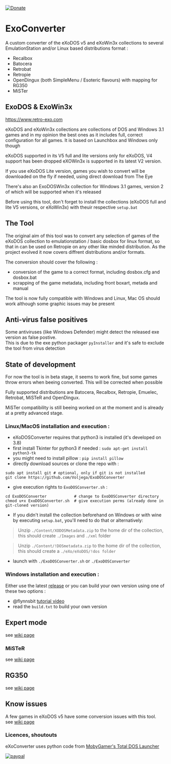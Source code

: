 [![Donate](https://img.shields.io/badge/Donate-PayPal-green.svg)](https://www.paypal.com/donate?hosted_button_id=LEAH843NKNG72)

# ExoConverter

A custom converter of the eXoDOS v5 and eXoWin3x collections to several EmulationStation and/or Linux based distributions format : 
 - Recalbox
 - Batocera
 - Retrobat
 - Retropie
 - OpenDingux (both SimpleMenu / Esoteric flavours) with mapping for RG350
 - MiSTer

## ExoDOS & ExoWin3x

https://www.retro-exo.com

eXoDOS and eXoWin3x collections are collections of DOS and Windows 3.1 games and in my opinion the best ones as it includes full, correct configuration for all games.
It is based on Launchbox and Windows only though

eXoDOS supported in its V5 full and lite versions only for eXoDOS, V4 support has been dropped
eXOWin3x is supported in its latest V2 version.

If you use eXoDOS Lite version, games you wish to convert will be downloaded on the fly if needed, using direct download from The Eye

There's also an ExoDOSWin3x collection for Windows 3.1 games, version 2 of which will be supported when it's released

Before using this tool, don't forget to install the collections (eXoDOS full and lite V5 versions, or eXoWin3x) with theuir respective `setup.bat`

## The Tool

The original aim of this tool was to convert any selection of games of the eXoDOS collection to emulationstation / basic dosbox for linux format, so that in can be used on Retropie on any other like minded distribution.
As the project evolved it now covers diffrent distributions and/or formats. 

The conversion should cover the following :
 - conversion of the game to a correct format, including dosbox.cfg and dosbox.bat
 - scrapping of the game metadata, including front boxart, metada and manual

The tool is now fully compatible with Windows and Linux, Mac OS should work although some graphic issues may be present

## Anti-virus false positives

Some antiviruses (like Windows Defender) might detect the released exe version as false postive.  
This is due to the exe python packager `pyInstaller` and it's safe to exclude the tool from virus detection 

## State of development

For now the tool is in beta stage, it seems to work fine, but some games throw errors when beeing converted.
This will be corrected when possible

Fully supported distributions are Batocera, Recalbox, Retropie, Emuelec, Retrobat, MiSTeR and OpenDingux.

MiSTer compatibility is still beeing worked on at the moment and is already at a pretty advanced stage.

### Linux/MacOS installation and execution :
- eXoDOSConverter requires that python3 is installed (it's developed on 3.8)
- first install Tkinter for python3 if needed : `sudo apt-get install python3-tk`
- you might need to install pillow : `pip install pillow`
- directly download sources or clone the repo with :
 ```
 sudo apt install git # optional, only if git is not installed
 git clone https://github.com/Voljega/ExoDOSConverter
 ```
- give execution rights to `ExoDOSConverter.sh` :
```
cd ExoDOSConverter            # change to ExoDOSConverter directory
chmod u+x ExoDOSConverter.sh  # give execution perms (already done in git-cloned version)
```
- If you didn't install the collection beforehand on Windows or with wine by executing `setup.bat`, you'll need to do that or  alternatively:
>Unzip `./Content/XODOSMetadata.zip` to the home dir of the collection, this should create `./Images` and `./xml` folder

>Unzip `./Content/!DOSmetadata.zip` to the home dir of the collection, this should create a `./eXo/eXoDOS/!dos folder`

- launch with `./ExoDOSConverter.sh` or `./ExoDOSConverter`

### Windows installation and execution :

Either use the latest [release](https://github.com/Voljega/ExoDOSConverter/releases) or you can build your own version using one of these two options :
- @flynnsbit [tutorial video](https://www.youtube.com/watch?v=wW2yhrw9Jp0&lc=UgzkMKahMRjhABX4FhN4AaABAg)
- read the `build.txt` to build your own version

## Expert mode

see [wiki page](https://github.com/Voljega/ExoDOSConverter/wiki/Expert-mode)

### MiSTeR

see [wiki page](https://github.com/Voljega/ExoDOSConverter/wiki/MiSTeR-AO486-support)

## RG350

see [wiki page](https://github.com/Voljega/ExoDOSConverter/wiki/RG350-support)

## Know issues

A few games in eXoDOS v5 have some conversion issues with this tool.  
see [wiki page](https://github.com/Voljega/ExoDOSConverter/wiki/Known-issues)
  
  
### Licences, shoutouts

eXoConverter uses python code from [MobyGamer's Total DOS Launcher](https://github.com/MobyGamer/total-dos-launcher)

[![paypal](https://www.paypalobjects.com/en_US/i/btn/btn_donateCC_LG.gif)](https://www.paypal.com/donate?hosted_button_id=LEAH843NKNG72)
